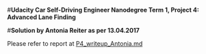 #**Udacity Car Self-Driving Engineer Nanodegree Term 1, Project 4: Advanced Lane Finding** 

#**Solution by Antonia Reiter as per 13.04.2017**

Please refer to report at [P4_writeup_Antonia.md](https://github.com/AntoniaSophia/CarND-Advanced-Lane-Lines/blob/master/solution/P4_writeup_Antonia.md) 